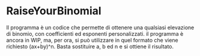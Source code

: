 # RaiseYourBinomial
Il programma è un codice che permette di ottenere una qualsiasi elevazione di binomio, con coefficienti ed esponenti personalizzati. il programma è ancora in WIP, ma, per ora, si può utilizzare in quel formato che viene richiesto (ax+by)^n. Basta sostituire a, b ed n e si ottiene il risultato.
